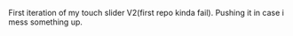 First iteration of my touch slider V2(first repo kinda fail).
Pushing it in case i mess something up.
